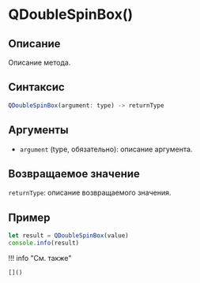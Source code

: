 # QDoubleSpinBox()

## Описание
Описание метода.

## Синтаксис
```javascript
QDoubleSpinBox(argument: type) -> returnType
```

## Аргументы
- `argument` (type, обязательно): описание аргумента.

## Возвращаемое значение
`returnType`: описание возвращаемого значения.

## Пример
```javascript linenums="1"
let result = QDoubleSpinBox(value)
console.info(result)
```

!!! info "См. также"

    []()

